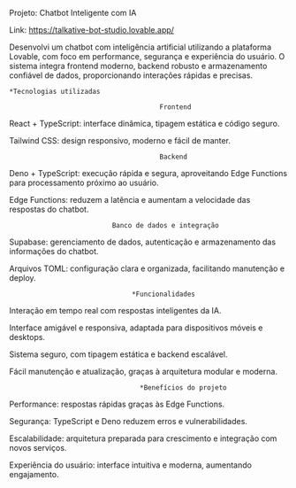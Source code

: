 Projeto: Chatbot Inteligente com IA

Link:  https://talkative-bot-studio.lovable.app/

Desenvolvi  um chatbot com inteligência artificial utilizando a plataforma Lovable, com foco em performance, segurança e experiência do usuário. O sistema integra frontend moderno, backend robusto e armazenamento confiável de dados, proporcionando interações rápidas e precisas.

    *Tecnologias utilizadas 

                                          Frontend
React + TypeScript: interface dinâmica, tipagem estática e código seguro.

Tailwind CSS: design responsivo, moderno e fácil de manter.

                                          Backend
Deno + TypeScript: execução rápida e segura, aproveitando Edge Functions para processamento próximo ao usuário.

Edge Functions: reduzem a latência e aumentam a velocidade das respostas do chatbot.

                              Banco de dados e integração
Supabase: gerenciamento de dados, autenticação e armazenamento das informações do chatbot.

Arquivos TOML: configuração clara e organizada, facilitando manutenção e deploy.

                                   *Funcionalidades

Interação em tempo real com respostas inteligentes da IA.

Interface amigável e responsiva, adaptada para dispositivos móveis e desktops.

Sistema seguro, com tipagem estática e backend escalável.

Fácil manutenção e atualização, graças à arquitetura modular e moderna.

                                     *Benefícios do projeto

Performance: respostas rápidas graças às Edge Functions.

Segurança: TypeScript e Deno reduzem erros e vulnerabilidades.

Escalabilidade: arquitetura preparada para crescimento e integração com novos serviços.

Experiência do usuário: interface intuitiva e moderna, aumentando engajamento.
